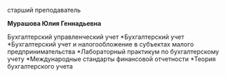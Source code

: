 старший преподаватель



**Мурашова Юлия Геннадьевна**

Бухгалтерский управленческий учет
	*Бухгалтерский учет
	*Бухгалтерский учет и налогообложение в субъектах малого предпринимательства
	*Лабораторный практикум по бухгалтерскому учету
	*Международные стандарты финансовой отчетности
	*Теория бухгалтерского учета